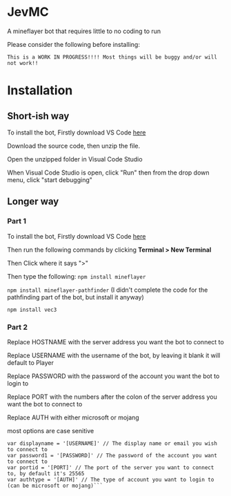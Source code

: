 # JevMC
A mineflayer bot that requires little to no coding to run

Please consider the following before installing:

```This is a WORK IN PROGRESS!!!! Most things will be buggy and/or will not work!!```

# Installation
## Short-ish way
To install the bot, Firstly download VS Code [here](https://code.visualstudio.com)

Download the source code, then unzip the file.

Open the unzipped folder in Visual Code Studio

When Visual Code Studio is open, click "Run" then from the drop down menu, click "start debugging"

## Longer way

### Part 1
To install the bot, Firstly download VS Code [here](https://code.visualstudio.com)

Then run the following commands by clicking **Terminal > New Terminal**

Then Click where it says ">"

Then type the following:
```npm install mineflayer```

```npm install mineflayer-pathfinder``` (I didn't complete the code for the pathfinding part of the bot, but install it anyway)

```npm install vec3```

### Part 2
Replace HOSTNAME with the server address you want the bot to connect to


Replace USERNAME with the username of the bot, by leaving it blank it will default to Player


Replace PASSWORD with the password of the account you want the bot to login to


Replace PORT with the numbers after the colon of the server address you want the bot to connect to


Replace AUTH with either microsoft or mojang


most options are case senitive
```var hostname = '[HOSTNAME]' // the hostname of the server you want to connect to
var displayname = '[USERNAME]' // The display name or email you wish to connect to
var password1 = '[PASSWORD]' // The password of the account you want to connect to
var portid = '[PORT]' // The port of the server you want to connect to, by default it's 25565
var authtype = '[AUTH]' // The type of account you want to login to (can be microsoft or mojang)```
